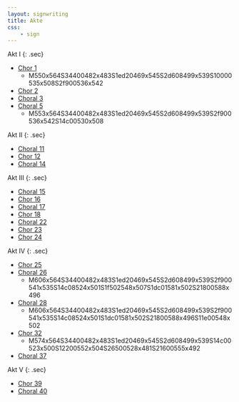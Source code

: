 ```yaml
---
layout: signwriting
title: Akte
css:
    - sign
---
```


<style>
  .sec {
    font-size: x-large;
    margin: 0.3em;
  }
</style>  

<!--
https://www.signbank.org/signpuddle2.0/searchword.php
https://www.sutton-signwriting.io/signmaker
-->

Akt I
{: .sec}

- [Chor 1](jopa_01)
  + M550x564S34400482x483S1ed20469x545S2d608499x539S10000535x508S2f900536x542  
- [Chor 2](jopa_02)
- [Choral 3](jopa_03)  
- [Choral 5](jopa_05)
  + M553x564S34400482x483S1ed20469x545S2d608499x539S2f900536x542S14c00530x508

Akt II
{: .sec}

- [Choral 11](jopa_11)
- [Chor 12](jopa_12)
- [Choral 14](jopa_14)

Akt III
{: .sec}

- [Choral 15](jopa_15)
- [Chor 16](jopa_16)
- [Choral 17](jopa_17)
- [Chor 18](jopa_18)
- [Choral 22](jopa_22)
- [Chor 23](jopa_23)
- [Chor 24](jopa_24)

Akt IV
{: .sec}

- [Chor 25](jopa_25)
- [Choral 26](jopa_26)
  + M606x564S34400482x483S1ed20469x545S2d608499x539S2f900541x535S14c08524x501S1f502548x507S1dc01581x502S21800588x496
- [Choral 28](jopa_28)
  + M606x564S34400482x483S1ed20469x545S2d608499x539S2f900541x535S14c08524x501S1dc01581x502S21800588x496S11e00548x502
- [Chor 32](jopa_32)
  + M574x564S34400482x483S1ed20469x545S2d608499x539S14c00523x500S12200552x504S26500528x481S21600555x492
- [Choral 37](jopa_37)

Akt V
{: .sec}

- [Chor 39](jopa_39)
- [Choral 40](jopa_40)

